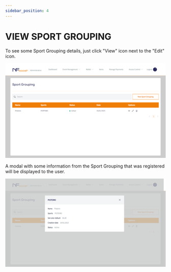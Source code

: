 ```yaml
---
sidebar_position: 4
---
```


# VIEW SPORT GROUPING

To see some Sport Grouping details, just click "View" icon next to the "Edit" icon.

![1](/img/grouping.png)

A modal with some information from the Sport Grouping that was registered will be displayed to the user.

![1](/img/view.png)

